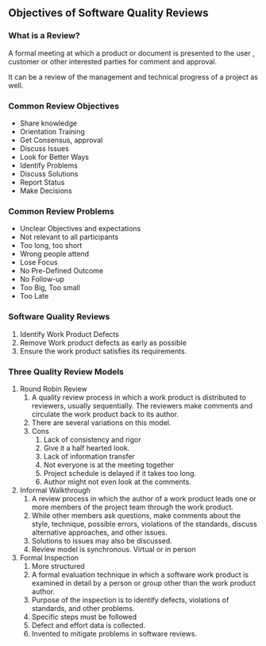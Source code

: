 ## Objectives of Software Quality Reviews

### What is a Review?

A formal meeting at which a product or document is presented to the user , customer or other interested parties for comment and approval.

It can be a review of the management and technical progress of a project as well.

### Common Review Objectives

- Share knowledge
- Orientation Training
- Get Consensus, approval
- Discuss Issues
- Look for Better Ways
- Identify Problems
- Discuss Solutions
- Report Status
- Make Decisions

### Common Review Problems

- Unclear Objectives and expectations
- Not relevant to all participants
- Too long, too short
- Wrong people attend
- Lose Focus
- No Pre-Defined Outcome
- No Follow-up
- Too Big, Too small
- Too Late

### Software Quality Reviews

1. Identify Work Product Defects
2. Remove Work product defects as early as possible
3. Ensure the work product satisfies its requirements.

### Three Quality Review Models

1. Round Robin Review
	1. A quality review process in which a work product is distributed to reviewers, usually sequentially. The reviewers make comments and circulate the work product back to its author.
	3. There are several variations on this model.
	4. Cons
		1. Lack of consistency and rigor
		2. Give it a half hearted look.
		3. Lack of information transfer
		4. Not everyone is at the meeting together
		5. Project schedule is delayed if it takes too long.
		6. Author might not even look at the comments.
2. Informal Walkthrough
	1. A review process in which the author of a work product leads one or more members of the project team through the work product.
	2. While other members ask questions, make comments about the style, technique, possible errors, violations of the standards, discuss alternative approaches, and other issues.
	3. Solutions to issues may also be discussed.
	4. Review model is synchronous. Virtual or in person
3. Formal Inspection
	1. More structured
	2. A formal evaluation technique in which a software work product is examined in detail by a person or group other than the work product author.
	3. Purpose of the inspection is to identify defects, violations of standards, and other problems.
	4. Specific steps must be followed 
	5. Defect and effort data is collected.
	6. Invented to mitigate problems in software reviews.






